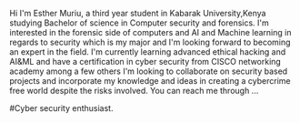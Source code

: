 Hi I'm Esther Muriu, a third year student in Kabarak University,Kenya studying Bachelor of science in Computer security and forensics.
I'm interested in  the forensic side of computers and AI and Machine learning in regards to security which is my major and I'm looking forward to becoming an expert in the field.
I'm currently learning advanced ethical hacking and AI&ML and  have a certification in cyber security from CISCO networking academy among a few others
I'm looking to collaborate on security based projects and incorporate my knowledge and ideas in creating a cybercrime free world despite the risks involved.
You can reach me through ...

#Cyber security enthusiast.


<!---
EssieWanja/EssieWanja is a ✨ special ✨ repository because its `README.md` (this file) appears on your GitHub profile.
You can click the Preview link to take a look at your changes.
--->
